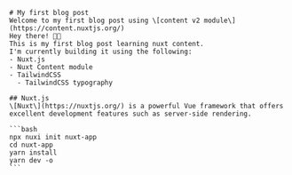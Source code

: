     # My first blog post
    Welcome to my first blog post using \[content v2 module\](https://content.nuxtjs.org/)
    Hey there! 👋🏾
    This is my first blog post learning nuxt content.
    I'm currently building it using the following:
    - Nuxt.js
    - Nuxt Content module
    - TailwindCSS
      - TailwindCSS typography

    ## Nuxt.js
    \[Nuxt\](https://nuxtjs.org/) is a powerful Vue framework that offers excellent development features such as server-side rendering.

    ```bash
    npx nuxi init nuxt-app
    cd nuxt-app
    yarn install
    yarn dev -o
    ```
